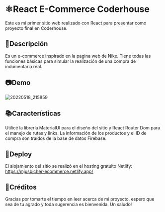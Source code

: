 <h1>⚛️React E-Commerce Coderhouse</h1>

Este es mi primer sitio web realizado con React para presentar como proyecto final en Coderhouse.

<h2>📑Descripción</h2>

Es un e-commerce inspirado en la pagina web de Nike. Tiene todas las funciones básicas para simular la realización de una compra de indumentaria real.

<h2>📷Demo</h2>

![20220518_215859](https://user-images.githubusercontent.com/55170958/169180987-7c4a241b-fc9a-44b1-b655-9a25cb1d8bdf.gif)

<h2>📚Características</h2>

Utilicé la librería MaterialUI para el diseño del sitio y React Router Dom para el manejo de rutas y links.
La información de los productos y el ID de compra son traídos de la base de datos Firebase.

<h2>🔗Deploy</h2>

El alojamiento del sitio se realizó en el hosting gratuito Netlify: https://mjusbicher-ecommerce.netlify.app/

<h2>📝Créditos</h2>

Gracias por tomarte el tiempo en leer acerca de mi proyecto, espero que sea de tu agrado y toda sugerencia es bienvenida.
Un saludo!



